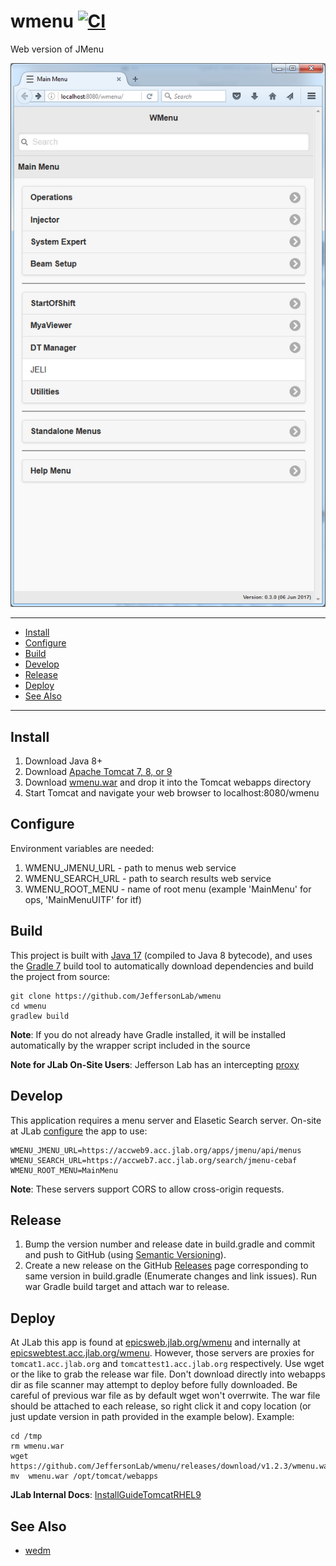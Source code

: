 # wmenu [![CI](https://github.com/JeffersonLab/wmenu/actions/workflows/ci.yml/badge.svg)](https://github.com/JeffersonLab/wmenu/actions/workflows/ci.yml)
Web version of JMenu

![Menu Search](/doc/img/MainMenu.png)

---
- [Install](https://github.com/JeffersonLab/wmenu#install)
- [Configure](https://github.com/JeffersonLab/wmenu#configure)
- [Build](https://github.com/JeffersonLab/wmenu#build)
- [Develop](https://github.com/JeffersonLab/wmenu#develop)    
- [Release](https://github.com/JeffersonLab/wmenu#release)
- [Deploy](https://github.com/JeffersonLab/wmenu#deploy) 
- [See Also](https://github.com/JeffersonLab/wmenu#see-also) 
---

## Install
   1. Download Java 8+
   1. Download [Apache Tomcat 7, 8, or 9](http://tomcat.apache.org/)
   1. Download [wmenu.war](https://github.com/JeffersonLab/wmenu/releases) and drop it into the Tomcat webapps directory
   1. Start Tomcat and navigate your web browser to localhost:8080/wmenu

## Configure

Environment variables are needed:

1. WMENU_JMENU_URL - path to menus web service
1. WMENU_SEARCH_URL  - path to search results web service
1. WMENU_ROOT_MENU - name of root menu (example 'MainMenu' for ops, 'MainMenuUITF' for itf)

## Build 
This project is built with [Java 17](https://adoptium.net/) (compiled to Java 8 bytecode), and uses the [Gradle 7](https://gradle.org/) build tool to automatically download dependencies and build the project from source:

```
git clone https://github.com/JeffersonLab/wmenu
cd wmenu
gradlew build
```
**Note**: If you do not already have Gradle installed, it will be installed automatically by the wrapper script included in the source

**Note for JLab On-Site Users**: Jefferson Lab has an intercepting [proxy](https://gist.github.com/slominskir/92c25a033db93a90184a5994e71d0b78)

## Develop
This application requires a menu server and Elasetic Search server.  On-site at JLab [configure](https://github.com/JeffersonLab/wmenu#configure) the app to use:

```
WMENU_JMENU_URL=https://accweb9.acc.jlab.org/apps/jmenu/api/menus
WMENU_SEARCH_URL=https://accweb7.acc.jlab.org/search/jmenu-cebaf
WMENU_ROOT_MENU=MainMenu
```

**Note**: These servers support CORS to allow cross-origin requests.

## Release
1. Bump the version number and release date in build.gradle and commit and push to GitHub (using [Semantic Versioning](https://semver.org/)).   
2. Create a new release on the GitHub [Releases](https://github.com/JeffersonLab/wedm/releases) page corresponding to same version in build.gradle (Enumerate changes and link issues).   Run war Gradle build target and attach war to release.

## Deploy
At JLab this app is found at [epicsweb.jlab.org/wmenu](https://epicsweb.jlab.org/wmenu/) and internally at [epicswebtest.acc.jlab.org/wmenu](https://epicswebtest.acc.jlab.org/wmenu/).  However, those servers are proxies for `tomcat1.acc.jlab.org` and `tomcattest1.acc.jlab.org` respectively.   Use wget or the like to grab the release war file.  Don't download directly into webapps dir as file scanner may attempt to deploy before fully downloaded.  Be careful of previous war file as by default wget won't overrwite.  The war file should be attached to each release, so right click it and copy location (or just update version in path provided in the example below).  Example:

```
cd /tmp
rm wmenu.war
wget https://github.com/JeffersonLab/wmenu/releases/download/v1.2.3/wmenu.war
mv  wmenu.war /opt/tomcat/webapps
```

**JLab Internal Docs**:  [InstallGuideTomcatRHEL9](https://accwiki.acc.jlab.org/do/view/SysAdmin/InstallGuideTomcatRHEL9)

## See Also

  - [wedm](https://github.com/JeffersonLab/wedm)   
